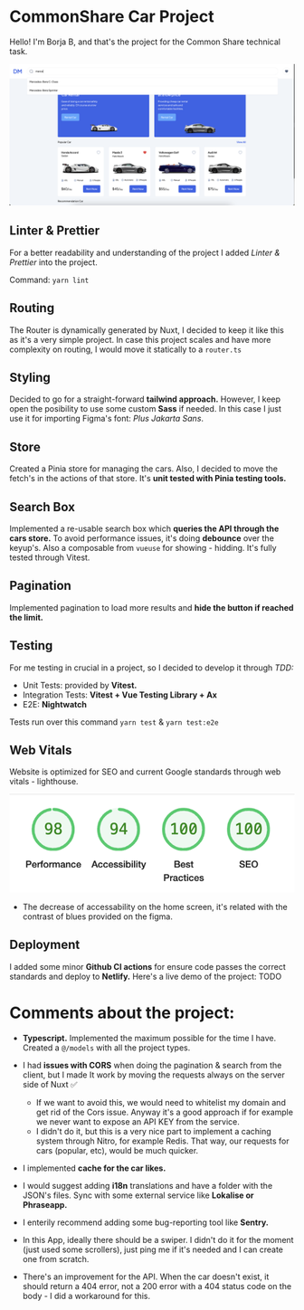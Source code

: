 # CommonShare Car Project

Hello! I'm Borja B, and that's the project for the Common Share technical task.

![demo](https://raw.githubusercontent.com/bbm16/nuxt-interview/main/public/github/home-desktop.png)

## Linter & Prettier

For a better readability and understanding of the project I added _Linter & Prettier_ into the project.

Command: `yarn lint`

## Routing

The Router is dynamically generated by Nuxt, I decided to keep it like this as it's a very simple project. In case this project scales and have more complexity on routing, I would move it statically to a `router.ts`

## Styling

Decided to go for a straight-forward **tailwind approach.** However, I keep open the posibility to use some custom **Sass** if needed. In this case I just use it for importing Figma's font: _Plus Jakarta Sans_.

## Store

Created a Pinia store for managing the cars. Also, I decided to move the fetch's in the actions of that store. It's **unit tested with Pinia testing tools.**

## Search Box

Implemented a re-usable search box which **queries the API through the cars store.** To avoid performance issues, it's doing **debounce** over the keyup's. Also a composable from `vueuse`
for showing - hidding. It's fully tested through Vitest.

## Pagination

Implemented pagination to load more results and **hide the button if reached the limit.**

## Testing

For me testing in crucial in a project, so I decided to develop it through _TDD:_

- Unit Tests: provided by **Vitest.**
- Integration Tests: **Vitest + Vue Testing Library + Ax**
- E2E: **Nightwatch**

Tests run over this command `yarn test` & `yarn test:e2e`

## Web Vitals

Website is optimized for SEO and current Google standards through web vitals - lighthouse.

![demo](https://raw.githubusercontent.com/bbm16/nuxt-interview/main/public/github/web-vitals-1.png)

- The decrease of accessability on the home screen, it's related with the contrast of blues provided on the figma.

## Deployment

I added some minor **Github CI actions** for ensure code passes the correct standards and deploy to **Netlify.** Here's a live demo of the project: TODO

# Comments about the project:

- **Typescript.** Implemented the maximum possible for the time I have. Created a `@/models` with all the project types.
- I had **issues with CORS** when doing the pagination & search from the client, but I made It work by moving the requests always on the server side of Nuxt ✅
  - If we want to avoid this, we would need to whitelist my domain and get rid of the Cors issue. Anyway it's a good approach if for example we never want to expose an API KEY from the service.
  - I didn't do it, but this is a very nice part to implement a caching system through Nitro, for example Redis. That way, our requests for cars (popular, etc), would be much quicker.
- I implemented **cache for the car likes.**

- I would suggest adding **i18n** translations and have a folder with the JSON's files. Sync with some external service like **Lokalise or Phraseapp.**
- I enterily recommend adding some bug-reporting tool like **Sentry.**
- In this App, ideally there should be a swiper. I didn't do it for the moment (just used some scrollers), just ping me if it's needed and I can create one from scratch.
- There's an improvement for the API. When the car doesn't exist, it should return a 404 error, not a 200 error with a 404 status code on the body - I did a workaround for this.
